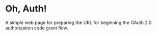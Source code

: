 # Oh, Auth!

A simple web page for preparing the URL for beginning the OAuth 2.0
authorization code grant flow.
